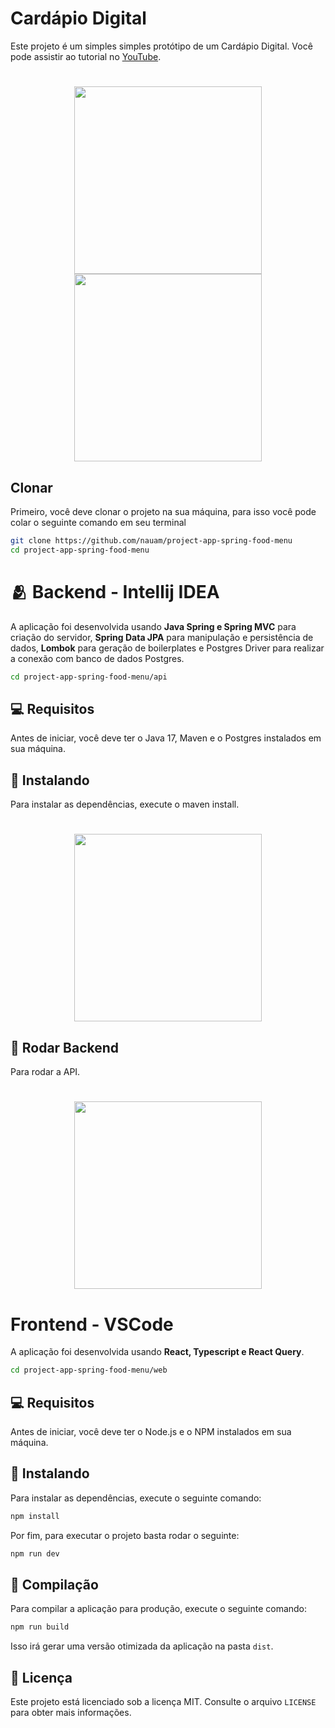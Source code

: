 # Cardápio Digital

Este projeto é um simples simples protótipo de um Cardápio Digital. Você pode assistir ao tutorial no [YouTube](https://www.youtube.com/@kipperdev). 

<h1 align="center">
    <img src="../assets/tela-home.jpg" width="300"/>
    <img src="../assets/tela-modal.png" width="300"/>
</h1>

## Clonar
Primeiro, você deve clonar o projeto na sua máquina, para isso você
pode colar o seguinte comando em seu terminal

```bash
git clone https://github.com/nauam/project-app-spring-food-menu
cd project-app-spring-food-menu
```

# 🫂 Backend - Intellij IDEA

A aplicação foi desenvolvida usando **Java Spring e Spring MVC** para criação do servidor, **Spring Data JPA** para manipulação e persistência de dados, **Lombok** para geração de boilerplates e Postgres Driver para realizar a conexão com banco de dados Postgres.

```bash
cd project-app-spring-food-menu/api
```

## 💻 Requisitos

Antes de iniciar, você deve ter o Java 17, Maven e o Postgres instalados em sua máquina.

## 🚀 Instalando

Para instalar as dependências, execute o maven install.

<h1 align="center">
    <img src="../assets/install-maven.png" width="300"/>
</h1>

## 🚀 Rodar Backend

Para rodar a API.

<h1 align="center">
    <img src="../assets/run-project.png" width="300"/>
</h1>

# Frontend - VSCode

A aplicação foi desenvolvida usando **React, Typescript e React Query**.

```bash
cd project-app-spring-food-menu/web
```

## 💻 Requisitos

Antes de iniciar, você deve ter o Node.js e o NPM instalados em sua máquina.

## 🚀 Instalando

Para instalar as dependências, execute o seguinte comando:

```bash
npm install
```

Por fim, para executar o projeto basta rodar o seguinte:

```bash
npm run dev
```

## 🔧 Compilação

Para compilar a aplicação para produção, execute o seguinte comando:

```bash
npm run build
```
Isso irá gerar uma versão otimizada da aplicação na pasta `dist`.

## 📝 Licença

Este projeto está licenciado sob a licença MIT. Consulte o arquivo `LICENSE` para obter mais informações.